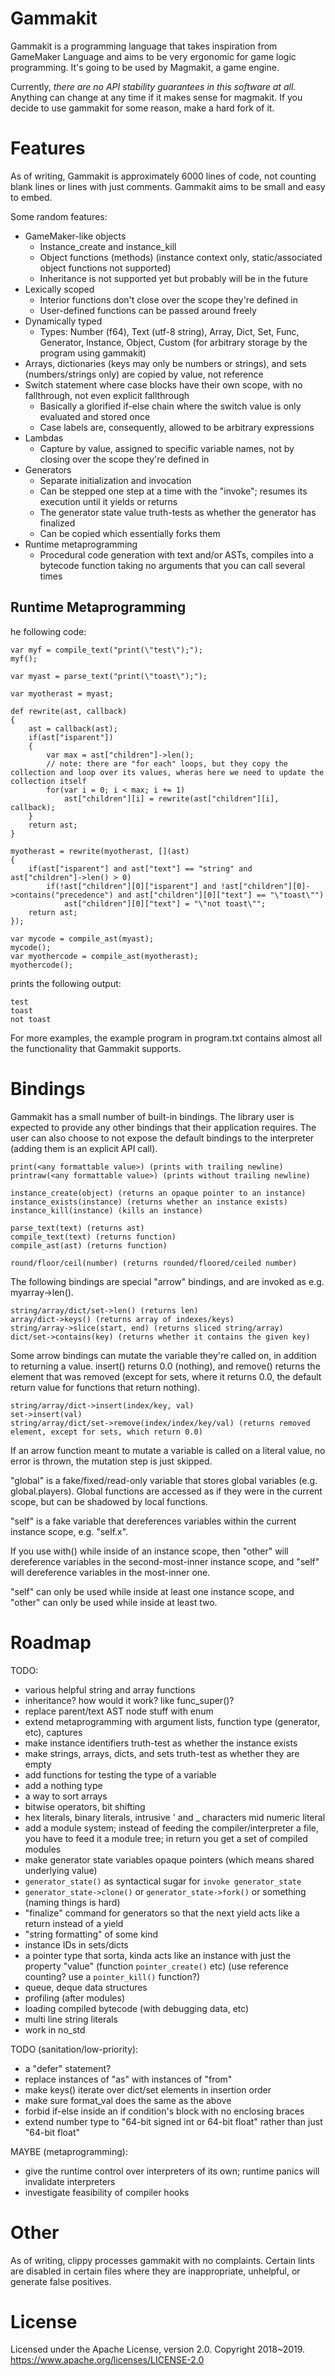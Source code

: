 # Gammakit

Gammakit is a programming language that takes inspiration from GameMaker Language and aims to be very ergonomic for game logic programming. It's going to be used by Magmakit, a game engine.

Currently, *there are no API stability guarantees in this software at all.* Anything can change at any time if it makes sense for magmakit. If you decide to use gammakit for some reason, make a hard fork of it.

# Features

As of writing, Gammakit is approximately 6000 lines of code, not counting blank lines or lines with just comments. Gammakit aims to be small and easy to embed.

Some random features:

- GameMaker-like objects
  - Instance_create and instance_kill
  - Object functions (methods) (instance context only, static/associated object functions not supported)
  - Inheritance is not supported yet but probably will be in the future
- Lexically scoped
  - Interior functions don't close over the scope they're defined in
  - User-defined functions can be passed around freely
- Dynamically typed
  - Types: Number (f64), Text (utf-8 string), Array, Dict, Set, Func, Generator, Instance, Object, Custom (for arbitrary storage by the program using gammakit)
- Arrays, dictionaries (keys may only be numbers or strings), and sets (numbers/strings only) are copied by value, not reference
- Switch statement where case blocks have their own scope, with no fallthrough, not even explicit fallthrough
  - Basically a glorified if-else chain where the switch value is only evaluated and stored once
  - Case labels are, consequently, allowed to be arbitrary expressions
- Lambdas
  - Capture by value, assigned to specific variable names, not by closing over the scope they're defined in
- Generators
  - Separate initialization and invocation
  - Can be stepped one step at a time with the "invoke"; resumes its execution until it yields or returns
  - The generator state value truth-tests as whether the generator has finalized
  - Can be copied which essentially forks them
- Runtime metaprogramming
  - Procedural code generation with text and/or ASTs, compiles into a bytecode function taking no arguments that you can call several times

## Runtime Metaprogramming
  
he following code:

    var myf = compile_text("print(\"test\");");
    myf();

    var myast = parse_text("print(\"toast\");");

    var myotherast = myast;

    def rewrite(ast, callback)
    {
        ast = callback(ast);
        if(ast["isparent"])
        {
            var max = ast["children"]->len();
            // note: there are "for each" loops, but they copy the collection and loop over its values, wheras here we need to update the collection itself
            for(var i = 0; i < max; i += 1)
                ast["children"][i] = rewrite(ast["children"][i], callback);
        }
        return ast;
    }

    myotherast = rewrite(myotherast, [](ast)
    {
        if(ast["isparent"] and ast["text"] == "string" and ast["children"]->len() > 0)
            if(!ast["children"][0]["isparent"] and !ast["children"][0]->contains("precedence") and ast["children"][0]["text"] == "\"toast\"")
                ast["children"][0]["text"] = "\"not toast\"";
        return ast;
    });

    var mycode = compile_ast(myast);
    mycode();
    var myothercode = compile_ast(myotherast);
    myothercode();

prints the following output:

    test
    toast
    not toast

For more examples, the example program in program.txt contains almost all the functionality that Gammakit supports.

# Bindings

Gammakit has a small number of built-in bindings. The library user is expected to provide any other bindings that their application requires. The user can also choose to not expose the default bindings to the interpreter (adding them is an explicit API call).

    print(<any formattable value>) (prints with trailing newline)
    printraw(<any formattable value>) (prints without trailing newline)

    instance_create(object) (returns an opaque pointer to an instance)
    instance_exists(instance) (returns whether an instance exists)
    instance_kill(instance) (kills an instance)

    parse_text(text) (returns ast)
    compile_text(text) (returns function)
    compile_ast(ast) (returns function)
    
    round/floor/ceil(number) (returns rounded/floored/ceiled number)

The following bindings are special "arrow" bindings, and are invoked as e.g. myarray->len().

    string/array/dict/set->len() (returns len)
    array/dict->keys() (returns array of indexes/keys)
    string/array->slice(start, end) (returns sliced string/array)
    dict/set->contains(key) (returns whether it contains the given key)

Some arrow bindings can mutate the variable they're called on, in addition to returning a value. insert() returns 0.0 (nothing), and remove() returns the element that was removed (except for sets, where it returns 0.0, the default return value for functions that return nothing).
    
    string/array/dict->insert(index/key, val)
    set->insert(val)
    string/array/dict/set->remove(index/index/key/val) (returns removed element, except for sets, which return 0.0)

If an arrow function meant to mutate a variable is called on a literal value, no error is thrown, the mutation step is just skipped.

"global" is a fake/fixed/read-only variable that stores global variables (e.g. global.players). Global functions are accessed as if they were in the current scope, but can be shadowed by local functions.

"self" is a fake variable that dereferences variables within the current instance scope, e.g. "self.x".

If you use with() while inside of an instance scope, then "other" will dereference variables in the second-most-inner instance scope, and "self" will dereference variables in the most-inner one.

"self" can only be used while inside at least one instance scope, and "other" can only be used while inside at least two.

# Roadmap

TODO:
- various helpful string and array functions
- inheritance? how would it work? like func_super()?
- replace parent/text AST node stuff with enum
- extend metaprogramming with argument lists, function type (generator, etc), captures
- make instance identifiers truth-test as whether the instance exists
- make strings, arrays, dicts, and sets truth-test as whether they are empty
- add functions for testing the type of a variable
- add a nothing type
- a way to sort arrays
- bitwise operators, bit shifting
- hex literals, binary literals, intrusive ' and _ characters mid numeric literal
- add a module system; instead of feeding the compiler/interpreter a file, you have to feed it a module tree; in return you get a set of compiled modules
- make generator state variables opaque pointers (which means shared underlying value)
- `generator_state()` as syntactical sugar for `invoke generator_state`
- `generator_state->clone()` or `generator_state->fork()` or something (naming things is hard)
- "finalize" command for generators so that the next yield acts like a return instead of a yield
- "string formatting" of some kind
- instance IDs in sets/dicts
- a pointer type that sorta, kinda acts like an instance with just the property "value" (function `pointer_create()` etc) (use reference counting? use a `pointer_kill()` function?)
- queue, deque data structures
- profiling (after modules)
- loading compiled bytecode (with debugging data, etc)
- multi line string literals
- work in no_std

TODO (sanitation/low-priority):
- a "defer" statement?
- replace instances of "as" with instances of "from"
- make keys() iterate over dict/set elements in insertion order
- make sure format_val does the same as the above
- forbid if-else inside an if condition's block with no enclosing braces
- extend number type to "64-bit signed int or 64-bit float" rather than just "64-bit float"

MAYBE (metaprogramming):
- give the runtime control over interpreters of its own; runtime panics will invalidate interpreters
- investigate feasibility of compiler hooks

# Other

As of writing, clippy processes gammakit with no complaints. Certain lints are disabled in certain files where they are inappropriate, unhelpful, or generate false positives.

# License

Licensed under the Apache License, version 2.0. Copyright 2018~2019. https://www.apache.org/licenses/LICENSE-2.0
